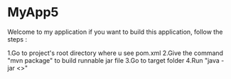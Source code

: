 # MyApp5

Welcome to my application if you want to build this application, follow the steps :

1.Go to project's root directory where u see pom.xml
2.Give the command "mvn package" to build runnable jar file
3.Go to target folder
4.Run "java -jar <<jar file>>"
